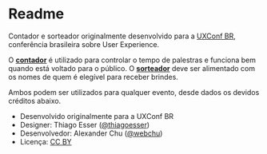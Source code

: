 # Readme

Contador e sorteador originalmente desenvolvido para a [UXConf BR](https://www.uxconf.com.br), conferência brasileira sobre User Experience. 

O [**contador**](thiagoesser.github.io/uxconf/countdown.html) é utilizado para controlar o tempo de palestras e funciona bem quando está voltado para o público. O [**sorteador**](http://thiagoesser.github.io/uxconf/random.html) deve ser alimentado com os nomes de quem é elegível para receber brindes.

Ambos podem ser utilizados para qualquer evento, desde dados os devidos créditos abaixo.

* Desenvolvido originalmente para a UXConf BR
* Designer: Thiago Esser ([@thiagoesser](https://github.com/thiagoesser))
* Desenvolvedor: Alexander Chu ([@webchu](https://github.com/webchu))
* Licença: [CC BY](https://creativecommons.org/licenses/by/4.0/)
